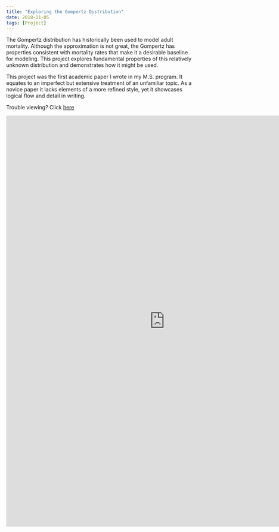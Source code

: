 ```yaml
---
title: "Exploring the Gompertz Distribution"
date: 2018-11-05
tags: [Project]
---
```


The Gompertz distribution has historically been used to model adult mortality. Although the approximation is not great, the Gompertz has properties consistent with mortality rates that make it a desirable baseline for modeling. This project explores fundamental properties of this relatively unknown distribution and demonstrates how it might be used. 

This project was the first academic paper I wrote in my M.S. program. It equates to an imperfect but extensive treatment of an unfamiliar topic. As a novice paper it lacks elements of a more refined style, yet it showcases logical flow and detail in writing.

Trouble viewing? Click [here](https://wzhorton.github.io/portfolio/Gompertz.pdf/)

<embed src="https://wzhorton.github.io/portfolio/Gompertz.pdf#zoom=95" width="850" height="1100"  type="application/pdf" />

